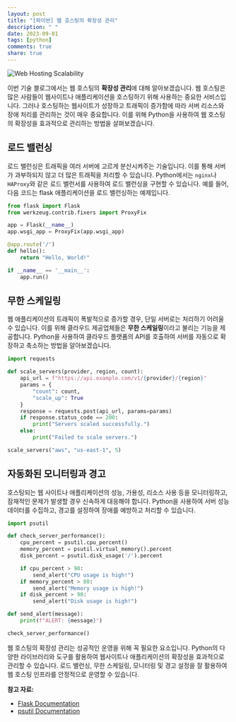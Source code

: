 ```yaml
---
layout: post
title: "[파이썬] 웹 호스팅의 확장성 관리"
description: " "
date: 2023-09-01
tags: [python]
comments: true
share: true
---
```


![Web Hosting Scalability](https://www.example.com/image.jpg)

이번 기술 블로그에서는 웹 호스팅의 **확장성 관리**에 대해 알아보겠습니다. 웹 호스팅은 많은 사람들이 웹사이트나 애플리케이션을 호스팅하기 위해 사용하는 중요한 서비스입니다. 그러나 호스팅하는 웹사이트가 성장하고 트래픽이 증가함에 따라 서버 리소스와 장애 처리를 관리하는 것이 매우 중요합니다. 이를 위해 Python을 사용하여 웹 호스팅의 확장성을 효과적으로 관리하는 방법을 살펴보겠습니다.

## 로드 밸런싱

로드 밸런싱은 트래픽을 여러 서버에 고르게 분산시켜주는 기술입니다. 이를 통해 서버가 과부하되지 않고 더 많은 트래픽을 처리할 수 있습니다. Python에서는 `nginx`나 `HAProxy`와 같은 로드 밸런서를 사용하여 로드 밸런싱을 구현할 수 있습니다. 예를 들어, 다음 코드는 flask 애플리케이션을 로드 밸런싱하는 예제입니다.

```python
from flask import Flask
from werkzeug.contrib.fixers import ProxyFix

app = Flask(__name__)
app.wsgi_app = ProxyFix(app.wsgi_app)

@app.route('/')
def hello():
    return "Hello, World!"

if __name__ == '__main__':
    app.run()
```

## 무한 스케일링

웹 애플리케이션의 트래픽이 폭발적으로 증가할 경우, 단일 서버로는 처리하기 어려울 수 있습니다. 이를 위해 클라우드 제공업체들은 **무한 스케일링**이라고 불리는 기능을 제공합니다. Python을 사용하여 클라우드 플랫폼의 API를 호출하여 서버를 자동으로 확장하고 축소하는 방법을 알아보겠습니다.

```python
import requests

def scale_servers(provider, region, count):
    api_url = f"https://api.example.com/v1/{provider}/{region}"
    params = {
        "count": count,
        "scale_up": True
    }
    response = requests.post(api_url, params=params)
    if response.status_code == 200:
        print("Servers scaled successfully.")
    else:
        print("Failed to scale servers.")

scale_servers("aws", "us-east-1", 5)
```

## 자동화된 모니터링과 경고

호스팅되는 웹 사이트나 애플리케이션의 성능, 가용성, 리소스 사용 등을 모니터링하고, 잠재적인 문제가 발생할 경우 신속하게 대응해야 합니다. Python을 사용하여 서버 성능 데이터를 수집하고, 경고를 설정하여 장애를 예방하고 처리할 수 있습니다.

```python
import psutil

def check_server_performance():
    cpu_percent = psutil.cpu_percent()
    memory_percent = psutil.virtual_memory().percent
    disk_percent = psutil.disk_usage('/').percent

    if cpu_percent > 90:
        send_alert("CPU usage is high!")
    if memory_percent > 80:
        send_alert("Memory usage is high!")
    if disk_percent > 90:
        send_alert("Disk usage is high!")

def send_alert(message):
    print(f"ALERT: {message}")

check_server_performance()
```

웹 호스팅의 확장성 관리는 성공적인 운영을 위해 꼭 필요한 요소입니다. Python의 다양한 라이브러리와 도구를 활용하여 웹사이트나 애플리케이션의 확장성을 효과적으로 관리할 수 있습니다. 로드 밸런싱, 무한 스케일링, 모니터링 및 경고 설정을 잘 활용하여 웹 호스팅 인프라를 안정적으로 운영할 수 있습니다.

**참고 자료:**
- [Flask Documentation](https://flask.palletsprojects.com/)
- [psutil Documentation](https://psutil.readthedocs.io/)